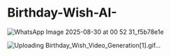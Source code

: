 # Birthday-Wish-AI-

![WhatsApp Image 2025-08-30 at 00 52 31_f5b78e1e](https://github.com/user-attachments/assets/dbdd94ad-b5e1-4a58-989c-c975f7194760)









![Uploading Birthday_Wish_Video_Generation[1].gif…]()
